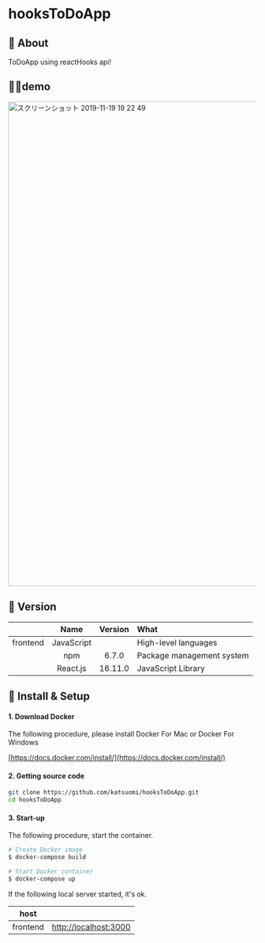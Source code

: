 # hooksToDoApp

## 💬 About

ToDoApp using reactHooks api!

## 💁‍♂️demo
<img width="980" alt="スクリーンショット 2019-11-19 19 22 49" src="https://user-images.githubusercontent.com/36298285/69138555-3c6f7900-0b02-11ea-93e9-1d956f02ce2c.png">

## 🌻 Version

||Name|Version|What|
|:-:|:-:|:-:|:-|
|frontend|JavaScript||High-level languages|
||npm|6.7.0|Package management system|
||React.js|16.11.0|JavaScript Library|

## 🔰 Install & Setup

#### 1. Download Docker

The following procedure, please install Docker For Mac or Docker For Windows

[https://docs.docker.com/install/](https://docs.docker.com/install/)

#### 2. Getting source code

```bash
git clone https://github.com/katsuomi/hooksToDoApp.git
cd hooksToDoApp
```

#### 3. Start-up

The following procedure, start the container.

```bash
# Create Docker image
$ docker-compose build

# Start Docker container
$ docker-compose up
```

If the following local server started, it's ok.

|host||
|:-:|:-:|
|frontend|[http://localhost:3000](http://localhost:3000)|
